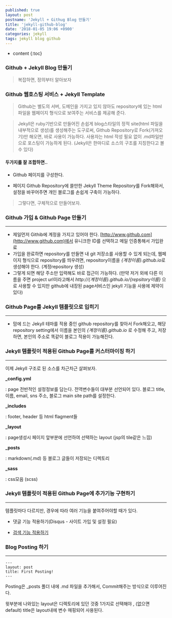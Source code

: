 ```yaml
---
published: true
layout: post
postname: 'Jekyll + Githug Blog 만들기'
title: 'jekyll-github-blog'
date: '2018-01-05 19:06 +0900'
categories: jekyll
tags: jekyll blog github
---
```


* content
{:toc}

### Github + Jekyll Blog 만들기

> 복잡하면, 정의부터 알아보자

### Github 웹호스팅 서비스 + Jekyll Template

> Github는 별도의 서버, 도메인을 가지고 있지 않아도 repository에 있는 html 파일을 웹페이지 형식으로 보여주는 서비스를 제공해 준다.

> Jekyll은 ruby기반으로 만들어진 손쉽게 blog스타일의 정적 site(html 파일을 내부적으로 생성)를 생성해주는 도구로써, Github Repository로 Fork(가져오기)만 해오면, 바로 사용이 가능하다. 사용자는 html 작성 필요 없이 .md파일만으로 포스팅이 가능하게 된다.
(Jekyll은 한마디로 소스의 구조를 지칭한다고 볼 수 있다)

#### 두가지를 잘 조합하면..

- Github 페이지를 구성한다.

- 페이지 Github Repository에 쓸만한 Jekyll Theme Repository를 Fork해와서, 설정을 바꾸어주면 개인 블로그를 손쉽게 구축이 가능하다.

> 그렇다면, 구체적으로 만들어보자.

### Github 가입 & Github Page 만들기
---------------

- 제일먼저 Githib에 계정을 가지고 있어야 한다. [http://www.github.com](http://www.github.com)에서 유니크한 ID를 선택하고 메일 인증통해서 가입완료
- 가입을 완료하면 repository를 만들면 내 git 저장소를 사용할 수 있게 되는데, 웹페이지 형식으로 repository를 띄우려면, repository이름을 *{계정이름}.github.io*로 생성해야 한다. (계정repository 생성) 
- 그렇게 되면 해당 주소만 입력해도 바로 접근이 가능하다.
(만약 저거 외에 다른 이름을 주면 project url이라고해서 *http://{계정이름}.github.io/{repsitory이름}* 으로 사용할 수 있지만 github에 내장된 page서비스인 jekyll 기능을 사용에 제약이있다)

### Github Page를 Jekyll 템플릿으로 입히기
---------------

- 맘에 드는 Jekyll 테마를 적용 중인 github repository를 찾아서 Fork해오고, 해당 repository setting에서 이름을 본인의 *{계정이름}.github.io* 로 수정해 주고, 저장하면, 본인의 주소로 똑같이 블로그 적용이 가능해진다.

### Jekyll 템플릿이 적용된 Github Page를 커스터마이징 하기
---------------

이제 Jekyll 구조로 된 소스를 차근차근 살펴보자.

**_config.yml**

: page 전반적인 설정정보를 담는다. 전역변수들이 대부분 선언되어 있다. 블로그 title, 이름, email, sns 주소, 블로그 main site path를 설정한다.

**_includes**

: footer, header 등 html flagment들

**_layout**

: page생성시 페이지 앞부분에 선언하여 선택하는 layout (jsp의 tile같은 느낌)

**_posts**

: markdown(.md) 등 블로그 글들이 저장되는 디렉토리

**_sass**

: css모음 (scss)

### Jekyll 템플릿이 적용된 Github Page에 추가기능 구현하기
---------------

템플릿마다 다르지만, 경우에 따라 여러 기능을 붙여주어야할 때가 있다.

- 댓글 기능 적용하기(Disqus - 사이트 가입 및 설정 필요)

- [검색 기능 적용하기](https://imyeonn.github.io/blog/blog/30/)

### Blog Posting 하기
---------------
~~~
---
layout: post
title: First Posting!
---
~~~

Posting은 _posts 폴더 내에 .md 파일을 추가해서, Commit해주는 방식으로 이루어진다.

윗부분에 나와있는 layout은 디렉토리에 있던 것중 1가지로 선택해야 , (없으면 default)
title은 layout내에 변수 매핑되어 사용된다.
